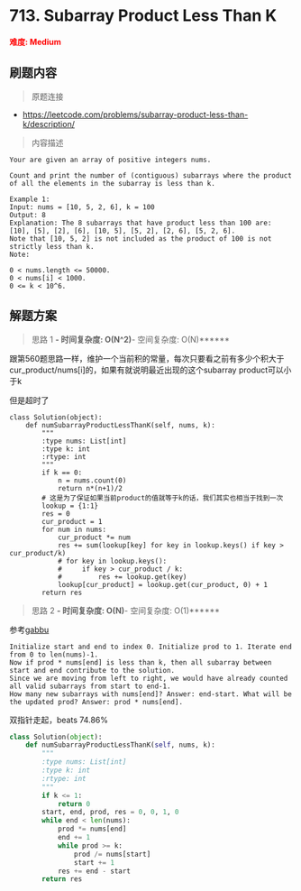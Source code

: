 # 713. Subarray Product Less Than K

**<font color=red>难度: Medium</font>**

## 刷题内容

> 原题连接

* https://leetcode.com/problems/subarray-product-less-than-k/description/

> 内容描述

```
Your are given an array of positive integers nums.

Count and print the number of (contiguous) subarrays where the product of all the elements in the subarray is less than k.

Example 1:
Input: nums = [10, 5, 2, 6], k = 100
Output: 8
Explanation: The 8 subarrays that have product less than 100 are: [10], [5], [2], [6], [10, 5], [5, 2], [2, 6], [5, 2, 6].
Note that [10, 5, 2] is not included as the product of 100 is not strictly less than k.
Note:

0 < nums.length <= 50000.
0 < nums[i] < 1000.
0 <= k < 10^6.
```

## 解题方案

> 思路 1
******- 时间复杂度: O(N^2)******- 空间复杂度: O(N)******

跟第560题思路一样，维护一个当前积的常量，每次只要看之前有多少个积大于 cur_product/nums[i]的，如果有就说明最近出现的这个subarray product可以小于k

但是超时了

```
class Solution(object):
    def numSubarrayProductLessThanK(self, nums, k):
        """
        :type nums: List[int]
        :type k: int
        :rtype: int
        """
        if k == 0:
            n = nums.count(0)
            return n*(n+1)/2
        # 这是为了保证如果当前product的值就等于k的话，我们其实也相当于找到一次
        lookup = {1:1}
        res = 0
        cur_product = 1
        for num in nums:
            cur_product *= num
            res += sum(lookup[key] for key in lookup.keys() if key > cur_product/k)
            # for key in lookup.keys():
            #     if key > cur_product / k:
            #         res += lookup.get(key)
            lookup[cur_product] = lookup.get(cur_product, 0) + 1 
        return res
```

> 思路 2
******- 时间复杂度: O(N)******- 空间复杂度: O(1)******

参考[gabbu](https://leetcode.com/problems/subarray-product-less-than-k/discuss/108846/Python-solution-with-detailed-explanation)
```
Initialize start and end to index 0. Initialize prod to 1. Iterate end from 0 to len(nums)-1. 
Now if prod * nums[end] is less than k, then all subarray between start and end contribute to the solution. 
Since we are moving from left to right, we would have already counted all valid subarrays from start to end-1. 
How many new subarrays with nums[end]? Answer: end-start. What will be the updated prod? Answer: prod * nums[end].

```

双指针走起，beats 74.86%

```python
class Solution(object):
    def numSubarrayProductLessThanK(self, nums, k):
        """
        :type nums: List[int]
        :type k: int
        :rtype: int
        """
        if k <= 1:
            return 0
        start, end, prod, res = 0, 0, 1, 0
        while end < len(nums):
            prod *= nums[end]
            end += 1
            while prod >= k:
                prod /= nums[start]
                start += 1
            res += end - start
        return res
```
